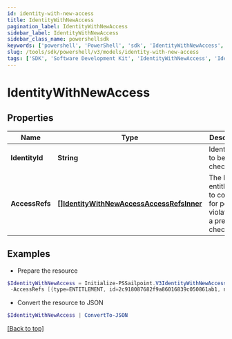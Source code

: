 ```yaml
---
id: identity-with-new-access
title: IdentityWithNewAccess
pagination_label: IdentityWithNewAccess
sidebar_label: IdentityWithNewAccess
sidebar_class_name: powershellsdk
keywords: ['powershell', 'PowerShell', 'sdk', 'IdentityWithNewAccess', 'IdentityWithNewAccess'] 
slug: /tools/sdk/powershell/v3/models/identity-with-new-access
tags: ['SDK', 'Software Development Kit', 'IdentityWithNewAccess', 'IdentityWithNewAccess']
---
```



# IdentityWithNewAccess

## Properties

Name | Type | Description | Notes
------------ | ------------- | ------------- | -------------
**IdentityId** | **String** | Identity id to be checked. | [required]
**AccessRefs** | [**[]IdentityWithNewAccessAccessRefsInner**](identity-with-new-access-access-refs-inner) | The list of entitlements to consider for possible violations in a preventive check. | [required]

## Examples

- Prepare the resource
```powershell
$IdentityWithNewAccess = Initialize-PSSailpoint.V3IdentityWithNewAccess  -IdentityId 2c91808568c529c60168cca6f90c1313 `
 -AccessRefs [{type=ENTITLEMENT, id=2c918087682f9a86016839c050861ab1, name=CN=Information Access,OU=test,OU=test-service,DC=TestAD,DC=local}, {type=ENTITLEMENT, id=2c918087682f9a86016839c0509c1ab2, name=CN=Information Technology,OU=test,OU=test-service,DC=TestAD,DC=local}]
```

- Convert the resource to JSON
```powershell
$IdentityWithNewAccess | ConvertTo-JSON
```


[[Back to top]](#) 

